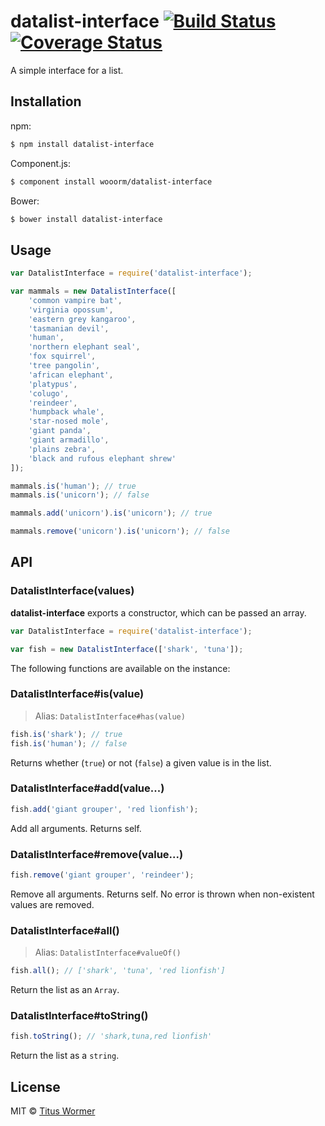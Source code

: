 # datalist-interface [![Build Status](https://img.shields.io/travis/wooorm/datalist-interface.svg?style=flat)](https://travis-ci.org/wooorm/datalist-interface) [![Coverage Status](https://img.shields.io/coveralls/wooorm/datalist-interface.svg?style=flat)](https://coveralls.io/r/wooorm/datalist-interface?branch=master)

A simple interface for a list.

## Installation

npm:
```sh
$ npm install datalist-interface
```

Component.js:
```sh
$ component install wooorm/datalist-interface
```

Bower:
```sh
$ bower install datalist-interface
```

## Usage

```js
var DatalistInterface = require('datalist-interface');

var mammals = new DatalistInterface([
    'common vampire bat',
    'virginia opossum',
    'eastern grey kangaroo',
    'tasmanian devil',
    'human',
    'northern elephant seal',
    'fox squirrel',
    'tree pangolin',
    'african elephant',
    'platypus',
    'colugo',
    'reindeer',
    'humpback whale',
    'star-nosed mole',
    'giant panda',
    'giant armadillo',
    'plains zebra',
    'black and rufous elephant shrew'
]);

mammals.is('human'); // true
mammals.is('unicorn'); // false

mammals.add('unicorn').is('unicorn'); // true

mammals.remove('unicorn').is('unicorn'); // false
```

## API

### DatalistInterface(values)

**datalist-interface** exports a constructor, which can be passed an array.

```js
var DatalistInterface = require('datalist-interface');

var fish = new DatalistInterface(['shark', 'tuna']);
```

The following functions are available on the instance:

### DatalistInterface#is(value)

> Alias: `DatalistInterface#has(value)`

```js
fish.is('shark'); // true
fish.is('human'); // false
```

Returns whether (`true`) or not (`false`) a given value is in the list.

### DatalistInterface#add(value...)

```js
fish.add('giant grouper', 'red lionfish');
```

Add all arguments. Returns self.

### DatalistInterface#remove(value...)

```js
fish.remove('giant grouper', 'reindeer');
```

Remove all arguments. Returns self.
No error is thrown when non-existent values are removed.

### DatalistInterface#all()

> Alias: `DatalistInterface#valueOf()`

```js
fish.all(); // ['shark', 'tuna', 'red lionfish']
```

Return the list as an `Array`.

### DatalistInterface#toString()

```js
fish.toString(); // 'shark,tuna,red lionfish'
```

Return the list as a `string`.

## License

MIT © [Titus Wormer](http://wooorm.com)
